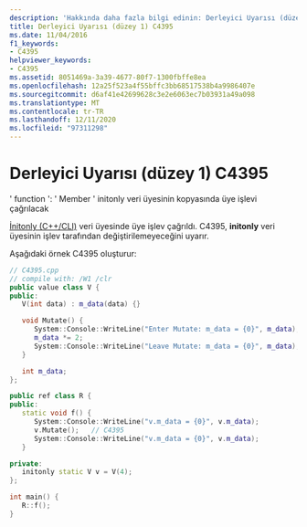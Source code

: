 ```yaml
---
description: 'Hakkında daha fazla bilgi edinin: Derleyici Uyarısı (düzey 1) C4395'
title: Derleyici Uyarısı (düzey 1) C4395
ms.date: 11/04/2016
f1_keywords:
- C4395
helpviewer_keywords:
- C4395
ms.assetid: 8051469a-3a39-4677-80f7-1300fbffe8ea
ms.openlocfilehash: 12a25f523a4f55bffc3bb68517538b4a9986407e
ms.sourcegitcommit: d6af41e42699628c3e2e6063ec7b03931a49a098
ms.translationtype: MT
ms.contentlocale: tr-TR
ms.lasthandoff: 12/11/2020
ms.locfileid: "97311298"
---
```

# <a name="compiler-warning-level-1-c4395"></a>Derleyici Uyarısı (düzey 1) C4395

' function ': ' Member ' initonly veri üyesinin kopyasında üye işlevi çağrılacak

[İnitonly (C++/CLI)](../../dotnet/initonly-cpp-cli.md) veri üyesinde üye işlev çağrıldı.  C4395, **initonly** veri üyesinin işlev tarafından değiştirilemeyeceğini uyarır.

Aşağıdaki örnek C4395 oluşturur:

```cpp
// C4395.cpp
// compile with: /W1 /clr
public value class V {
public:
   V(int data) : m_data(data) {}

   void Mutate() {
      System::Console::WriteLine("Enter Mutate: m_data = {0}", m_data);
      m_data *= 2;
      System::Console::WriteLine("Leave Mutate: m_data = {0}", m_data);
   }

   int m_data;
};

public ref class R {
public:
   static void f() {
      System::Console::WriteLine("v.m_data = {0}", v.m_data);
      v.Mutate();   // C4395
      System::Console::WriteLine("v.m_data = {0}", v.m_data);
   }

private:
   initonly static V v = V(4);
};

int main() {
   R::f();
}
```
